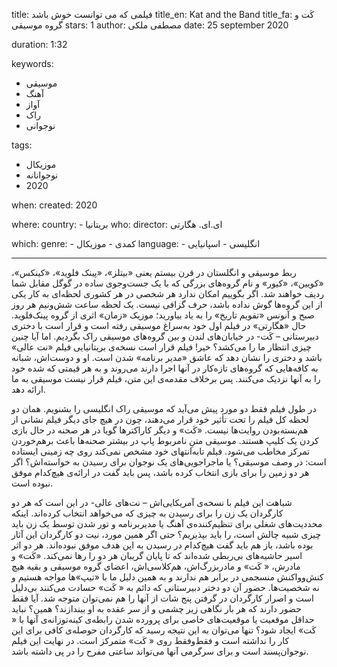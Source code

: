 
title: فیلمی که می‌ توانست خوش باشد 
title_en: Kat and the Band
title_fa: کَت و گروه موسیقی 
stars: 1
author: مصطفی ملکی
date: 25 september 2020

duration: 1:32

keywords:
  - موسیقی 
  - آهنگ
  - آواز
  - راک
  - نوجوانی

tags:
  - موزیکال
  - نوجوانانه
  - 2020

when:
  created: 2020

where:
  country:
    - بریتانیا
who:
  director: ای.ای. هگارتی

which:
  genre:
    - کمدی
    - موزیکال
  language:
    - انگلیسی
    - اسپانیایی
   
---

ربط موسیقی و انگلستان در قرن بیستم یعنی «بیتلز»، «پینک فلوید»، «کینکس»، «کویین»، «کیور» و نام‌ گروه‌های بزرگی که با یک جست‌و‌جوی ساده در گوگل مقابل شما ردیف خواهند شد. اگر بگوییم امکان ندارد هر شخصی در هر کشوری لحظه‌ای به کار یکی از این گروه‌ها گوش نداده باشد، حرف گزافی نیست. یک لحظه ساعت شش‌و‌نیم هر روز صبح و آنونس «تقویم تاریخ» را به یاد بیاورید؛ موزیک «زمان» اثری از گروه پینک‌فلوید. حال «هگارتی» در فیلم اول خود به‌سراغ موسیقی رفته است و قرار است با دختری دبیرستانی – کَت- در خیابان‌های لندن و بین گروه‌های موسیقی راک بگردیم. اما آیا چنین چیزی انتظار ما را می‌کشد؟‌ خیر! فیلم قرار است نسخه‌ی بریتانیایی فیلم «نت عالی» باشد و دختری را نشان دهد که عاشق «مدیر برنامه» شدن است. او و دوست‌اش، شبانه به کافه‌هایی که گروه‌های تازه‌کار در آنها اجرا دارند می‌روند و به هر قیمتی که شده خود را به آنها نزدیک می‌کنند. پس برخلاف مقدمه‌ی این متن، فیلم قرار نیست موسیقی به ما ارائه دهد. 

در طول فیلم فقط دو مورد پیش می‌آید که موسیقی راک انگلیسی را بشنویم. همان دو لحظه کل فیلم را تحت تأثیر خود قرار می‌دهند، چون در هیچ جای دیگر فیلم نشانی از هم‌بسته‌بودن روایت‌ها نیست. «کَت» و دیگر کاراکترها گویا در هر صحنه در حال بازی کردن یک  کلیپ هستند. موسیقی متنِ نامربوط پاپ در بیشتر صحنه‌ها باعث برهم‌خوردن تمرکز مخاطب می‌شود. فیلم تابه‌انتهای خود مشخص نمی‌کند روی چه زمینی ایستاده است: در وصف موسیقی؟ یا ماجراجویی‌های یک نوجوان برای رسیدن به خواسته‌اش؟ اگر هر دو زمین را برای بازی انتخاب کرده باشد، پس باید گفت در ارائه‌ی هیچ‌کدام موفق نبوده است.

 شباهت این فیلم با نسخه‌ی آمریکایی‌اش – نت‌های عالی- در این است که هر دو کارگردان یک زن را برای رسیدن به چیزی که می‌خواهد انتخاب کرده‌اند. اینکه محددیت‌های شغلی برای تنظیم‌کننده‌ی آهنگ یا مدیربرنامه و تور شدن توسط یک زن باید چیزی شبیه چالش است، را باید بپذیریم؟ حتی اگر همین مورد، نیت دو کارگردان این آثار بوده باشد، باز هم باید گفت هیچ‌کدام در رسیدن به این هدف موفق نبوده‌اند. هر دو اثر اسیر حاشیه‌های بی‌ربطی شده‌اند که تا پایان گریبان‌ هر دو را رها نمی‌کند. «کَت» و مادرش، « کَت» و مادربزرگ‌اش، هم‌کلاسی‌اش، اعضای گروه موسیقی و بقیه هیچ کنش‌و‌واکنش منسجمی در برابر هم ندارند و به همین دلیل ما با «تیپ»ها مواجه هستیم و نه شخصیت‌ها. حضور آن دو دختر دبیرستانی که دائم به « کَت» حسادت می‌کنند بی‌دلیل است و اصرار کارگردان در گرفتن پنج شات از آنها را هم نمی‌توان متوجه شد. آیا فقط حضور دارند که هر بار نگاهی زیر چشمی و از سر عقده به او بیندازند؟‌ همین؟‌ نباید حداقل موقعیت یا موقعیت‌های خاصی برای پرورده شدن رابطه‌ی کینه‌توزانه‌ی آنها با « کَت» ایجاد شود؟ تنها می‌توان به این نتیجه رسید که کارگردان حوصله‌ی کافی برای این کار را نداشته است و فقط‌و‌فقط روی « کَت» متمرکز است. در نهایت این فیلم نوجوان‌پسند است و برای سرگرمی آنها می‌تواند ساعتی مفرح را در پی داشته باشد. 